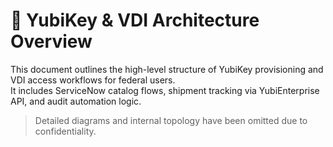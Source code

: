 # 🧱 YubiKey & VDI Architecture Overview

This document outlines the high-level structure of YubiKey provisioning and VDI access workflows for federal users.  
It includes ServiceNow catalog flows, shipment tracking via YubiEnterprise API, and audit automation logic.

> Detailed diagrams and internal topology have been omitted due to confidentiality.
